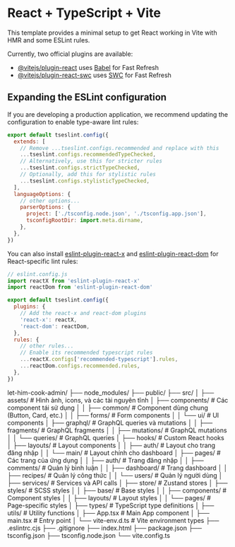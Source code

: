 # React + TypeScript + Vite

This template provides a minimal setup to get React working in Vite with HMR and some ESLint rules.

Currently, two official plugins are available:

- [@vitejs/plugin-react](https://github.com/vitejs/vite-plugin-react/blob/main/packages/plugin-react) uses [Babel](https://babeljs.io/) for Fast Refresh
- [@vitejs/plugin-react-swc](https://github.com/vitejs/vite-plugin-react/blob/main/packages/plugin-react-swc) uses [SWC](https://swc.rs/) for Fast Refresh

## Expanding the ESLint configuration

If you are developing a production application, we recommend updating the configuration to enable type-aware lint rules:

```js
export default tseslint.config({
  extends: [
    // Remove ...tseslint.configs.recommended and replace with this
    ...tseslint.configs.recommendedTypeChecked,
    // Alternatively, use this for stricter rules
    ...tseslint.configs.strictTypeChecked,
    // Optionally, add this for stylistic rules
    ...tseslint.configs.stylisticTypeChecked,
  ],
  languageOptions: {
    // other options...
    parserOptions: {
      project: ['./tsconfig.node.json', './tsconfig.app.json'],
      tsconfigRootDir: import.meta.dirname,
    },
  },
})
```

You can also install [eslint-plugin-react-x](https://github.com/Rel1cx/eslint-react/tree/main/packages/plugins/eslint-plugin-react-x) and [eslint-plugin-react-dom](https://github.com/Rel1cx/eslint-react/tree/main/packages/plugins/eslint-plugin-react-dom) for React-specific lint rules:

```js
// eslint.config.js
import reactX from 'eslint-plugin-react-x'
import reactDom from 'eslint-plugin-react-dom'

export default tseslint.config({
  plugins: {
    // Add the react-x and react-dom plugins
    'react-x': reactX,
    'react-dom': reactDom,
  },
  rules: {
    // other rules...
    // Enable its recommended typescript rules
    ...reactX.configs['recommended-typescript'].rules,
    ...reactDom.configs.recommended.rules,
  },
})
```
let-him-cook-admin/
├── node_modules/
├── public/
├── src/
│   ├── assets/            # Hình ảnh, icons, và các tài nguyên tĩnh
│   ├── components/        # Các component tái sử dụng
│   │   ├── common/        # Component dùng chung (Button, Card, etc.)
│   │   ├── forms/         # Form components
│   │   └── ui/            # UI components
│   ├── graphql/           # GraphQL queries và mutations
│   │   ├── fragments/     # GraphQL fragments
│   │   ├── mutations/     # GraphQL mutations
│   │   └── queries/       # GraphQL queries
│   ├── hooks/             # Custom React hooks
│   ├── layouts/           # Layout components
│   │   ├── auth/          # Layout cho trang đăng nhập
│   │   └── main/          # Layout chính cho dashboard
│   ├── pages/             # Các trang của ứng dụng
│   │   ├── auth/          # Trang đăng nhập
│   │   ├── comments/      # Quản lý bình luận
│   │   ├── dashboard/     # Trang dashboard
│   │   ├── recipes/       # Quản lý công thức
│   │   └── users/         # Quản lý người dùng
│   ├── services/          # Services và API calls
│   ├── store/             # Zustand stores
│   ├── styles/            # SCSS styles
│   │   ├── base/          # Base styles
│   │   ├── components/    # Component styles
│   │   ├── layouts/       # Layout styles
│   │   └── pages/         # Page-specific styles
│   ├── types/             # TypeScript type definitions
│   ├── utils/             # Utility functions
│   ├── App.tsx            # Main App component
│   ├── main.tsx           # Entry point
│   └── vite-env.d.ts      # Vite environment types
├── .eslintrc.cjs
├── .gitignore
├── index.html
├── package.json
├── tsconfig.json
├── tsconfig.node.json
└── vite.config.ts

